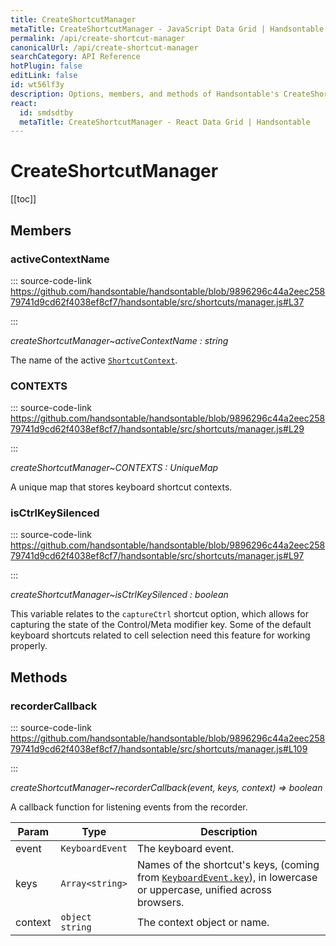 ```yaml
---
title: CreateShortcutManager
metaTitle: CreateShortcutManager - JavaScript Data Grid | Handsontable
permalink: /api/create-shortcut-manager
canonicalUrl: /api/create-shortcut-manager
searchCategory: API Reference
hotPlugin: false
editLink: false
id: wt56lf3y
description: Options, members, and methods of Handsontable's CreateShortcutManager API.
react:
  id: smdsdtby
  metaTitle: CreateShortcutManager - React Data Grid | Handsontable
---
```


# CreateShortcutManager

[[toc]]
## Members

### activeContextName
  
::: source-code-link https://github.com/handsontable/handsontable/blob/9896296c44a2eec25879741d9cd62f4038ef8cf7/handsontable/src/shortcuts/manager.js#L37

:::

_createShortcutManager~activeContextName : string_

The name of the active [`ShortcutContext`](@/api/shortcutContext.md).



### CONTEXTS
  
::: source-code-link https://github.com/handsontable/handsontable/blob/9896296c44a2eec25879741d9cd62f4038ef8cf7/handsontable/src/shortcuts/manager.js#L29

:::

_createShortcutManager~CONTEXTS : UniqueMap_

A unique map that stores keyboard shortcut contexts.



### isCtrlKeySilenced
  
::: source-code-link https://github.com/handsontable/handsontable/blob/9896296c44a2eec25879741d9cd62f4038ef8cf7/handsontable/src/shortcuts/manager.js#L97

:::

_createShortcutManager~isCtrlKeySilenced : boolean_

This variable relates to the `captureCtrl` shortcut option,
which allows for capturing the state of the Control/Meta modifier key.
Some of the default keyboard shortcuts related to cell selection need this feature for working properly.


## Methods

### recorderCallback
  
::: source-code-link https://github.com/handsontable/handsontable/blob/9896296c44a2eec25879741d9cd62f4038ef8cf7/handsontable/src/shortcuts/manager.js#L109

:::

_createShortcutManager~recorderCallback(event, keys, context) ⇒ boolean_

A callback function for listening events from the recorder.


| Param | Type | Description |
| --- | --- | --- |
| event | `KeyboardEvent` | The keyboard event. |
| keys | `Array<string>` | Names of the shortcut's keys, (coming from [`KeyboardEvent.key`](https://developer.mozilla.org/en-US/docs/Web/API/KeyboardEvent/key/Key_Values)), in lowercase or uppercase, unified across browsers. |
| context | `object` <br/> `string` | The context object or name. |


